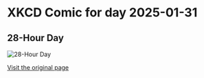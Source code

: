 
# XKCD Comic for day 2025-01-31

## 28-Hour Day

![28-Hour Day](https://imgs.xkcd.com/comics/28_hour_day.png "Small print: this schedule will eventually drive one stark raving mad.")

[Visit the original page](https://xkcd.com/320/)
